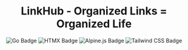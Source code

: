 <div align="center">

# LinkHub - Organized Links = Organized Life

![Go Badge](https://img.shields.io/badge/Go-%2300ADD8?style=for-the-badge&logo=go&logoColor=white)
![HTMX Badge](https://img.shields.io/badge/HTMX-%23FF69B4?style=for-the-badge)
![Alpine.js Badge](https://img.shields.io/badge/Alpine.js-%238BC0D0?style=for-the-badge)
![Tailwind CSS Badge](https://img.shields.io/badge/Tailwind%20CSS-%2338B2AC?style=for-the-badge&logo=tailwind-css&logoColor=white)

</div>
